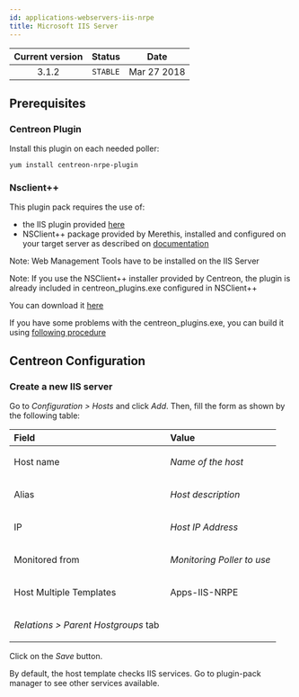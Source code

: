 ```yaml
---
id: applications-webservers-iis-nrpe
title: Microsoft IIS Server
---
```


| Current version | Status | Date |
| :-: | :-: | :-: |
| 3.1.2 | `STABLE` | Mar 27 2018 |

## Prerequisites
### Centreon Plugin
Install this plugin on each needed poller:

    yum install centreon-nrpe-plugin

### Nsclient++
This plugin pack requires the use of:
* the IIS plugin provided [here](https://forge.centreon.com/projects/centreon-plugins/repository)
* NSClient++ package provided by Merethis, installed and configured on your target server as described on [documentation]( http://documentation.centreon.com)

Note: Web Management Tools have to be installed on the IIS Server

Note: If you use the NSClient++ installer provided by Centreon, the
plugin is already included in centreon\_plugins.exe configured in
NSClient++

You can download it [here](https://download.centreon.com/?action=product&product=agent-nsclient&version=0.51&secKey=59d646114079212e03ec09454456a938)

If you have some problems with the centreon\_plugins.exe, you can build it using [following procedure](https://documentation.centreon.com/docs/centreon-nsclient/en/latest/windows_agent.html#build-your-own-executable)

## Centreon Configuration
### Create a new IIS server
Go to *Configuration &gt; Hosts* and click *Add*. Then, fill the form as
shown by the following table:

<table>
<colgroup>
<col width="58%" />
<col width="41%" />
</colgroup>
<thead>
<tr class="header">
<th align="left">Field</th>
<th align="left">Value</th>
</tr>
</thead>
<tbody>
<tr class="odd">
<td align="left"><p>Host name</p></td>
<td align="left"><p><em>Name of the host</em></p></td>
</tr>
<tr class="even">
<td align="left"><p>Alias</p></td>
<td align="left"><p><em>Host description</em></p></td>
</tr>
<tr class="odd">
<td align="left"><p>IP</p></td>
<td align="left"><p><em>Host IP Address</em></p></td>
</tr>
<tr class="even">
<td align="left"><p>Monitored from</p></td>
<td align="left"><p><em>Monitoring Poller to use</em></p></td>
</tr>
<tr class="odd">
<td align="left"><p>Host Multiple Templates</p></td>
<td align="left"><p>Apps-IIS-NRPE</p></td>
</tr>
<tr class="even">
<td align="left"><p><em>Relations &gt; Parent Hostgroups</em> tab</p></td>
<td align="left"></td>
</tr>
</tbody>
</table>

Click on the *Save* button.

By default, the host template checks IIS services. Go to plugin-pack
manager to see other services available.

